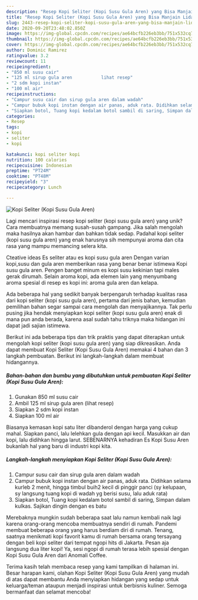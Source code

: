 ```yaml
---
description: "Resep Kopi Seliter (Kopi Susu Gula Aren) yang Bisa Manjain Lidah"
title: "Resep Kopi Seliter (Kopi Susu Gula Aren) yang Bisa Manjain Lidah"
slug: 2443-resep-kopi-seliter-kopi-susu-gula-aren-yang-bisa-manjain-lidah
date: 2020-09-20T23:48:02.850Z
image: https://img-global.cpcdn.com/recipes/ae64bcfb226eb3bb/751x532cq70/kopi-seliter-kopi-susu-gula-aren-foto-resep-utama.jpg
thumbnail: https://img-global.cpcdn.com/recipes/ae64bcfb226eb3bb/751x532cq70/kopi-seliter-kopi-susu-gula-aren-foto-resep-utama.jpg
cover: https://img-global.cpcdn.com/recipes/ae64bcfb226eb3bb/751x532cq70/kopi-seliter-kopi-susu-gula-aren-foto-resep-utama.jpg
author: Dominic Ramirez
ratingvalue: 3.2
reviewcount: 11
recipeingredient:
- "850 ml susu cair"
- "125 ml sirup gula aren           lihat resep"
- "2 sdm kopi instan"
- "100 ml air"
recipeinstructions:
- "Campur susu cair dan sirup gula aren dalam wadah"
- "Campur bubuk kopi instan dengan air panas, aduk rata. Didihkan selama kurleb 2 menit, hingga timbul buih2 kecil di pinggir panci (sy kelupaan, sy langsung tuang kopi di wadah yg berisi susu, lalu aduk rata)"
- "Siapkan botol, Tuang kopi kedalam botol sambil di saring, Simpan dalam kulkas. Sajikan dingin dengan es batu"
categories:
- Resep
tags:
- kopi
- seliter
- kopi

katakunci: kopi seliter kopi 
nutrition: 100 calories
recipecuisine: Indonesian
preptime: "PT24M"
cooktime: "PT48M"
recipeyield: "3"
recipecategory: Lunch

---
```



![Kopi Seliter (Kopi Susu Gula Aren)](https://img-global.cpcdn.com/recipes/ae64bcfb226eb3bb/751x532cq70/kopi-seliter-kopi-susu-gula-aren-foto-resep-utama.jpg)

Lagi mencari inspirasi resep kopi seliter (kopi susu gula aren) yang unik? Cara membuatnya memang susah-susah gampang. Jika salah mengolah maka hasilnya akan hambar dan bahkan tidak sedap. Padahal kopi seliter (kopi susu gula aren) yang enak harusnya sih mempunyai aroma dan cita rasa yang mampu memancing selera kita.

Cteative ideas Es seliter atau es kopi susu gula aren Dengan varian kopi,susu dan gula aren memberikan rasa yang benar benar istimewa Kopi susu gula aren. Pengen banget minum es kopi susu kekinian tapi males gerak dirumah. Selain aroma kopi, ada elemen lain yang menyumbang aroma spesial di resep es kopi ini: aroma gula aren dan kelapa.

Ada beberapa hal yang sedikit banyak berpengaruh terhadap kualitas rasa dari kopi seliter (kopi susu gula aren), pertama dari jenis bahan, kemudian pemilihan bahan segar sampai cara mengolah dan menyajikannya. Tak perlu pusing jika hendak menyiapkan kopi seliter (kopi susu gula aren) enak di mana pun anda berada, karena asal sudah tahu triknya maka hidangan ini dapat jadi sajian istimewa.


Berikut ini ada beberapa tips dan trik praktis yang dapat diterapkan untuk mengolah kopi seliter (kopi susu gula aren) yang siap dikreasikan. Anda dapat membuat Kopi Seliter (Kopi Susu Gula Aren) memakai 4 bahan dan 3 langkah pembuatan. Berikut ini langkah-langkah dalam membuat hidangannya.

<!--inarticleads1-->

##### Bahan-bahan dan bumbu yang dibutuhkan untuk pembuatan Kopi Seliter (Kopi Susu Gula Aren):

1. Gunakan 850 ml susu cair
1. Ambil 125 ml sirup gula aren           (lihat resep)
1. Siapkan 2 sdm kopi instan
1. Siapkan 100 ml air


Biasanya kemasan kopi satu liter dibanderol dengan harga yang cukup mahal. Siapkan panci, lalu lelehkan gula dengan api kecil. Masukkan air dan kopi, lalu didihkan hingga larut. SEBENARNYA kehadiran Es Kopi Susu Aren bukanlah hal yang baru di industri kopi kita. 

<!--inarticleads2-->

##### Langkah-langkah menyiapkan Kopi Seliter (Kopi Susu Gula Aren):

1. Campur susu cair dan sirup gula aren dalam wadah
1. Campur bubuk kopi instan dengan air panas, aduk rata. Didihkan selama kurleb 2 menit, hingga timbul buih2 kecil di pinggir panci (sy kelupaan, sy langsung tuang kopi di wadah yg berisi susu, lalu aduk rata)
1. Siapkan botol, Tuang kopi kedalam botol sambil di saring, Simpan dalam kulkas. Sajikan dingin dengan es batu


Merebaknya mungkin sudah beberapa saat lalu namun kembali naik lagi karena orang-orang mencoba membuatnya sendiri di rumah. Pandemi membuat beberapa orang yang harus berdiam diri di rumah. Tenang, saatnya menikmati kopi favorit kamu di rumah bersama orang tersayang dengan beli kopi seliter dari tempat ngopi hits di Jakarta. Pesan aja langsung dua liter kopi! Ya, sesi ngopi di rumah terasa lebih spesial dengan Kopi Susu Gula Aren dari Anomali Coffee. 

Terima kasih telah membaca resep yang kami tampilkan di halaman ini. Besar harapan kami, olahan Kopi Seliter (Kopi Susu Gula Aren) yang mudah di atas dapat membantu Anda menyiapkan hidangan yang sedap untuk keluarga/teman ataupun menjadi inspirasi untuk berbisnis kuliner. Semoga bermanfaat dan selamat mencoba!
